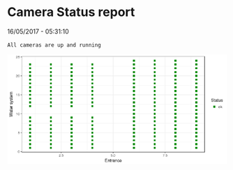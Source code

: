 Camera Status report
================
16/05/2017 - 05:31:10

    All cameras are up and running

![](camreport_files/figure-markdown_github/unnamed-chunk-2-1.png)
